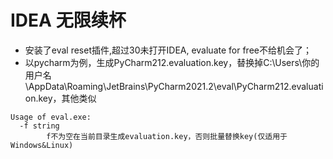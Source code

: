 # IDEA 无限续杯
* 安装了eval reset插件,超过30未打开IDEA, evaluate for free不给机会了；
* 以pycharm为例，生成PyCharm212.evaluation.key，替换掉C:\Users\你的用户名\AppData\Roaming\JetBrains\PyCharm2021.2\eval\PyCharm212.evaluation.key，其他类似
```
Usage of eval.exe:
  -f string
        f不为空在当前目录生成evaluation.key，否则批量替换key(仅适用于Windows&Linux)
```
